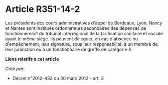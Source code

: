 # Article R351-14-2

Les présidents des cours administratives d'appel de Bordeaux, Lyon, Nancy et Nantes sont institués ordonnateurs secondaires
des dépenses de fonctionnement du tribunal interrégional de la tarification sanitaire et sociale ayant le même siège. Ils
peuvent déléguer, en cas d'absence ou d'empêchement, leur signature, sous leur responsabilité, à un membre de leur
juridiction ou à un fonctionnaire de greffe de catégorie A.

**Liens relatifs à cet article**

_Créé par_:

  - Décret n°2012-433  du 30 mars 2012 - art. 3
